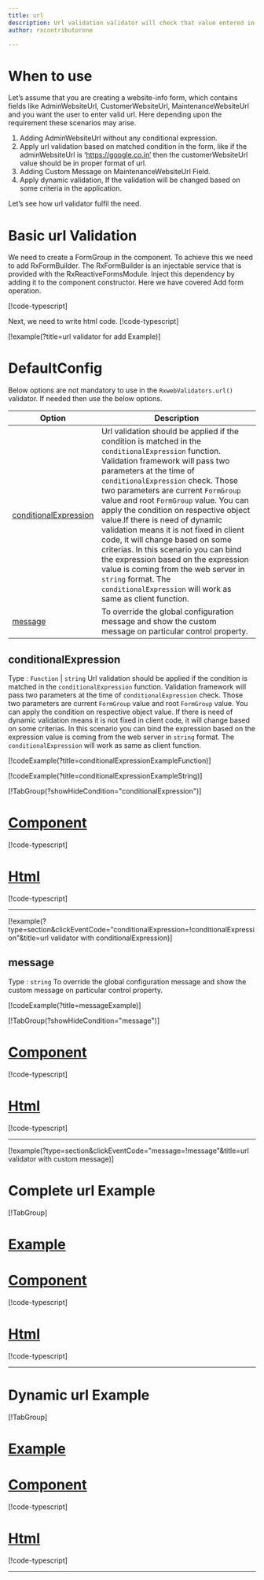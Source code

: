 ```yaml
---
title: url 
description: Url validation validator will check that value entered in the property is in the correct url format or not.
author: rxcontributorone

---
```

# When to use
Let’s assume that you are creating a website-info form, which contains fields like AdminWebsiteUrl, CustomerWebsiteUrl, MaintenanceWebsiteUrl and you want the user to enter valid url. Here depending upon the requirement these scenarios may arise.
1. Adding AdminWebsiteUrl without any conditional expression.
2. Apply url validation based on matched condition in the form, like if the adminWebsiteUrl is ‘https://google.co.in’ then the customerWebsiteUrl value should be in proper format of url.
3. Adding Custom Message on MaintenanceWebsiteUrl Field.
4. Apply dynamic validation, If the validation will be changed based on some criteria in the application.

Let’s see how url validator fulfil the need.

# Basic url Validation
We need to create a FormGroup in the component. To achieve this we need to add RxFormBuilder. The RxFormBuilder is an injectable service that is provided with the RxReactiveFormsModule. Inject this dependency by adding it to the component constructor.
Here we have covered Add form operation. 

[!code-typescript[](\assets\examples\reactive-form-validators\validators\url\add\url-add.component.ts?type=section)]

Next, we need to write html code.
[!code-typescript[](\assets\examples\reactive-form-validators\validators\url\add\url-add.component.html?type=section)]

[!example(?title=url validator for add Example)]
<app-url-add-validator></app-url-add-validator>

# DefaultConfig
 Below options are not mandatory to use in the `RxwebValidators.url()` validator. If needed then use the below options.

|Option | Description |
|--- | ---- |
|[conditionalExpression](#conditionalexpressions) | Url validation should be applied if the condition is matched in the `conditionalExpression` function. Validation framework will pass two parameters at the time of `conditionalExpression` check. Those two parameters are current `FormGroup` value and root `FormGroup` value. You can apply the condition on respective object value.If there is need of dynamic validation means it is not fixed in client code, it will change based on some criterias. In this scenario you can bind the expression based on the expression value is coming from the web server in `string` format. The `conditionalExpression` will work as same as client function. |
|[message](#message) | To override the global configuration message and show the custom message on particular control property. |

## conditionalExpression 
Type :  `Function`  |  `string` 
Url validation should be applied if the condition is matched in the `conditionalExpression` function. Validation framework will pass two parameters at the time of `conditionalExpression` check. Those two parameters are current `FormGroup` value and root `FormGroup` value. You can apply the condition on respective object value.
If there is need of dynamic validation means it is not fixed in client code, it will change based on some criterias. In this scenario you can bind the expression based on the expression value is coming from the web server in `string` format. The `conditionalExpression` will work as same as client function.

[!codeExample(?title=conditionalExpressionExampleFunction)]

[!codeExample(?title=conditionalExpressionExampleString)]

[!TabGroup(?showHideCondition="conditionalExpression")]
# [Component](#tab\conditionalExpressionComponent)
[!code-typescript[](\assets\examples\reactive-form-validators\validators\url\conditionalExpression\url-conditional-expressions.component.ts)]
# [Html](#tab\conditionalExpressionHtml)
[!code-typescript[](\assets\examples\reactive-form-validators\validators\url\conditionalExpression\url-conditional-expressions.component.html)]
***

[!example(?type=section&clickEventCode="conditionalExpression=!conditionalExpression"&title=url validator with conditionalExpression)]
<app-url-conditionalExpression-validator></app-url-conditionalExpression-validator>

## message 
Type :  `string` 
To override the global configuration message and show the custom message on particular control property.

[!codeExample(?title=messageExample)]

[!TabGroup(?showHideCondition="message")]
# [Component](#tab\messageComponent)
[!code-typescript[](\assets\examples\reactive-form-validators\validators\url\message\url-message.component.ts)]
# [Html](#tab\messageHtml)
[!code-typescript[](\assets\examples\reactive-form-validators\validators\url\message\url-message.component.html)]
***

[!example(?type=section&clickEventCode="message=!message"&title=url validator with custom message)]
<app-url-message-validator></app-url-message-validator>

# Complete url Example
[!TabGroup]
# [Example](#tab\completeexample)
<app-url-complete-validator></app-url-complete-validator>
# [Component](#tab\completecomponent)
[!code-typescript[](\assets\examples\reactive-form-validators\validators\url\complete\url-complete.component.ts)]
# [Html](#tab\completehtml)
[!code-typescript[](\assets\examples\reactive-form-validators\validators\url\complete\url-complete.component.html)]
***

# Dynamic url Example
[!TabGroup]
# [Example](#tab\dynamicexample)
<app-url-dynamic-validator></app-url-dynamic-validator>
# [Component](#tab\dynamiccomponent)
[!code-typescript[](\assets\examples\reactive-form-validators\validators\url\dynamic\url-dynamic.component.ts)]
# [Html](#tab\dynamichtml)
[!code-typescript[](\assets\examples\reactive-form-validators\validators\url\dynamic\url-dynamic.component.html)]
***